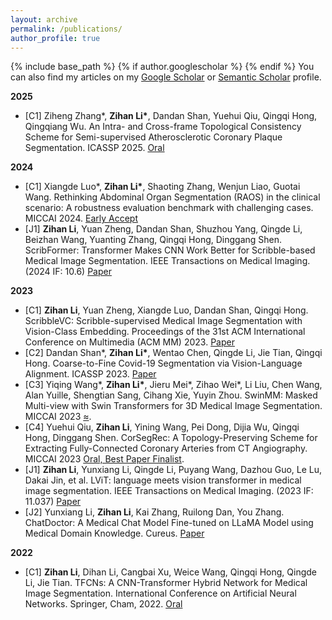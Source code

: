 ```yaml
---
layout: archive
permalink: /publications/
author_profile: true
---
```

<!-- title: "Publications" -->
{% include base_path %}
{% if author.googlescholar %}
{% endif %}
You can also find my articles on my [Google Scholar](https://scholar.google.com/citations?hl=en&user=KoY6bW8AAAAJ) or [Semantic Scholar](https://www.semanticscholar.org/author/Zihan-Li/2118273929) profile.

**2025**
* [C1] Ziheng Zhang\*, **Zihan Li\***, Dandan Shan, Yuehui Qiu, Qingqi Hong, Qingqiang Wu. An Intra- and Cross-frame Topological Consistency Scheme for Semi-supervised Atherosclerotic Coronary Plaque Segmentation. ICASSP 2025. [Oral](https://arxiv.org/abs/2501.07850)
  
**2024**
* [C1] Xiangde Luo\*, **Zihan Li\***, Shaoting Zhang, Wenjun Liao, Guotai Wang. Rethinking Abdominal Organ Segmentation (RAOS) in the clinical scenario: A robustness evaluation benchmark with challenging cases. MICCAI 2024. [Early Accept](https://arxiv.org/abs/2406.13674)
* [J1] **Zihan Li**, Yuan Zheng, Dandan Shan, Shuzhou Yang, Qingde Li, Beizhan Wang, Yuanting Zhang, Qingqi Hong, Dinggang Shen. ScribFormer: Transformer Makes CNN Work Better for Scribble-based Medical Image Segmentation. IEEE Transactions on Medical Imaging. (2024 IF: 10.6) [Paper](https://arxiv.org/abs/2402.02029)

**2023**
* [C1] **Zihan Li**, Yuan Zheng, Xiangde Luo, Dandan Shan, Qingqi Hong. ScribbleVC: Scribble-supervised Medical Image Segmentation with Vision-Class Embedding. Proceedings of the 31st ACM International Conference on Multimedia (ACM MM) 2023. [Paper](https://arxiv.org/abs/2307.16226)
* [C2] Dandan Shan\*, **Zihan Li\***, Wentao Chen, Qingde Li, Jie Tian, Qingqi Hong. Coarse-to-Fine Covid-19 Segmentation via Vision-Language Alignment. ICASSP 2023. [Paper](https://arxiv.org/abs/2303.00279)
* [C3] Yiqing Wang\*, **Zihan Li\***, Jieru Mei\*, Zihao Wei\*, Li Liu, Chen Wang, Alan Yuille, Shengtian Sang, Cihang Xie, Yuyin Zhou. SwinMM: Masked Multi-view with Swin Transformers for 3D Medical Image Segmentation. MICCAI 2023 [≈](https://arxiv.org/abs/2307.12591).
* [C4] Yuehui Qiu, **Zihan Li**, Yining Wang, Pei Dong, Dijia Wu, Qingqi Hong, Dinggang Shen. CorSegRec: A Topology-Preserving Scheme for Extracting Fully-Connected Coronary Arteries from CT Angiography. MICCAI 2023 [Oral, Best Paper Finalist](https://link.springer.com/chapter/10.1007/978-3-031-43898-1_64).
* [J1] **Zihan Li**, Yunxiang Li, Qingde Li, Puyang Wang, Dazhou Guo, Le Lu, Dakai Jin, et al. LViT: language meets vision transformer in medical image segmentation. IEEE Transactions on Medical Imaging. (2023 IF: 11.037) [Paper](https://arxiv.org/abs/2206.14718)
* [J2] Yunxiang Li, **Zihan Li**, Kai Zhang, Ruilong Dan, You Zhang. ChatDoctor: A Medical Chat Model Fine-tuned on LLaMA Model using Medical Domain Knowledge. Cureus. [Paper](https://arxiv.org/abs/2303.14070)

**2022**
* [C1] **Zihan Li**, Dihan Li, Cangbai Xu, Weice Wang, Qingqi Hong, Qingde Li, Jie Tian. TFCNs: A CNN-Transformer Hybrid Network for Medical Image Segmentation. International Conference on Artificial Neural Networks. Springer, Cham, 2022. [Oral](https://link.springer.com/chapter/10.1007/978-3-031-15937-4_65)
